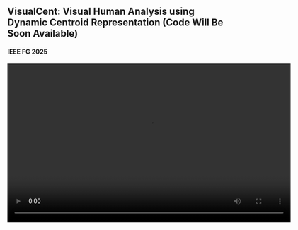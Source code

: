 ## VisualCent: Visual Human Analysis using Dynamic Centroid Representation (Code Will Be Soon Available)

#### IEEE FG 2025 


<video width="640" height="360" controls>
  <source src="https://yourusername.github.io/yourrepository/Figs/Recording_New.mp4" type="video/mp4">
  Your browser does not support the video tag.
</video>
